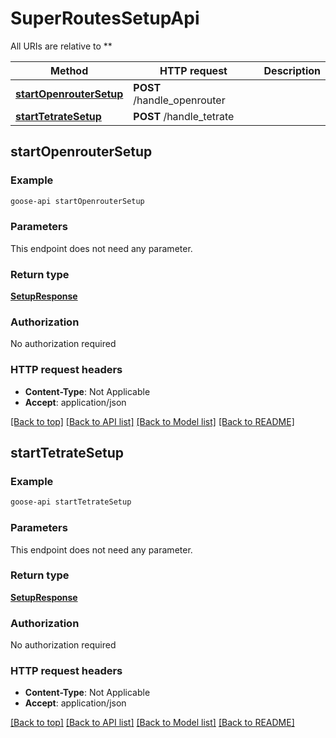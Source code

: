# SuperRoutesSetupApi

All URIs are relative to **

Method | HTTP request | Description
------------- | ------------- | -------------
[**startOpenrouterSetup**](SuperRoutesSetupApi.md#startOpenrouterSetup) | **POST** /handle_openrouter | 
[**startTetrateSetup**](SuperRoutesSetupApi.md#startTetrateSetup) | **POST** /handle_tetrate | 



## startOpenrouterSetup



### Example

```bash
goose-api startOpenrouterSetup
```

### Parameters

This endpoint does not need any parameter.

### Return type

[**SetupResponse**](SetupResponse.md)

### Authorization

No authorization required

### HTTP request headers

- **Content-Type**: Not Applicable
- **Accept**: application/json

[[Back to top]](#) [[Back to API list]](../README.md#documentation-for-api-endpoints) [[Back to Model list]](../README.md#documentation-for-models) [[Back to README]](../README.md)


## startTetrateSetup



### Example

```bash
goose-api startTetrateSetup
```

### Parameters

This endpoint does not need any parameter.

### Return type

[**SetupResponse**](SetupResponse.md)

### Authorization

No authorization required

### HTTP request headers

- **Content-Type**: Not Applicable
- **Accept**: application/json

[[Back to top]](#) [[Back to API list]](../README.md#documentation-for-api-endpoints) [[Back to Model list]](../README.md#documentation-for-models) [[Back to README]](../README.md)

